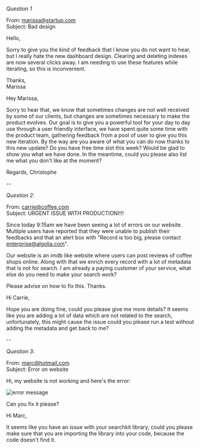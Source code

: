 *Question 1*  


From: marissa@startup.com  
Subject:  Bad design  

Hello,  

Sorry to give you the kind of feedback that I know you do not want to hear, but I really hate the new dashboard design. Clearing and deleting indexes are now several clicks away. I am needing to use these features while iterating, so this is inconvenient.  

Thanks,  
Marissa  

Hey Marissa,

Sorry to hear that, we know that sometimes changes are not well received by some of our clients,
but changes are sometimes necessary to make the product evolves.
Our goal is to give you a powerful tool for your day to day use through a user friendly interface,
we have spent quite some time with the product team, gathering feedback from a pool of user to give you this new iteration.
By the way are you aware of what you can do now thanks to this new update?
Do you have free time slot this week? Would be glad to show you what we have done.
In the meantime, could you please also list me what you don't like at the moment?

Regards,
Christophe


--

*Question 2*:   

From: carrie@coffee.com  
Subject: URGENT ISSUE WITH PRODUCTION!!!!  

Since today 9:15am we have been seeing a lot of errors on our website. Multiple users have reported that they were unable to publish their feedbacks and that an alert box with "Record is too big, please contact enterprise@algolia.com".  

Our website is an imdb like website where users can post reviews of coffee shops online. Along with that we enrich every record with a lot of metadata that is not for search. I am already a paying customer of your service, what else do you need to make your search work?  

Please advise on how to fix this. Thanks.   

Hi Carrie,

Hope you are doing fine, could you please give me more details?
It seems like you are adding a lot of data which are not related to the search, unfortunately, this might cause the issue
could you please run a test without adding the metadata and get back to me?

--

*Question 3*:   


From: marc@hotmail.com  
Subject: Error on website  

Hi, my website is not working and here's the error:  

![error message](./error.png)  

Can you fix it please?  

Hi Marc,

It seems like you have an issue with your searchkit library, could you please make sure that you are importing the library
into your code, because the code doesn't find it.
